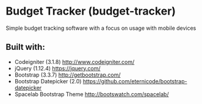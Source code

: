 # Budget Tracker (budget-tracker)
Simple budget tracking software with a focus on usage with mobile devices

## Built with:
- Codeigniter (3.1.8) http://www.codeigniter.com/
- jQuery (1.12.4) https://jquery.com/
- Bootstrap (3.3.7) http://getbootstrap.com/
- Bootstrap Datepicker (2.0) https://github.com/eternicode/bootstrap-datepicker
- Spacelab Bootstrap Theme http://bootswatch.com/spacelab/